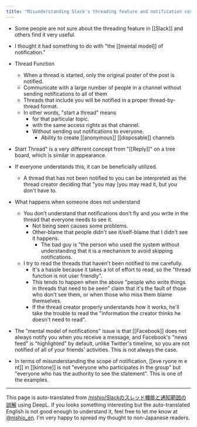 ```yaml
---
title: "Misunderstanding Slack's threading feature and notification coverage"
---
```


- Some people are not sure about the threading feature in [[Slack]] and others find it very useful.
- I thought it had something to do with "the [[mental model]] of notification."

- Thread Function
    - When a thread is started, only the original poster of the post is notified.
    - Communicate with a large number of people in a channel without sending notifications to all of them
    - Threads that include you will be notified in a proper thread-by-thread format.
    - In other words, "start a thread" means
        - for that particular topic.
        - with the same access rights as that channel.
        - Without sending out notifications to everyone.
            - Ability to create [[anonymous]] [[disposable]] channels

- Start Thread" is a very different concept from "[[Reply]]" on a tree board, which is similar in appearance.
- If everyone understands this, it can be beneficially utilized.
    - A thread that has not been notified to you can be interpreted as the thread creator deciding that "you may [you may read it, but you don't have to.
- What happens when someone does not understand
    - You don't understand that notifications don't fly and you write in the thread that everyone needs to see it.
        - Not being seen causes some problems.
        - Other-blame that people didn't see it/self-blame that I didn't see it happens.
            - The bad guy is "the person who used the system without understanding that it is a mechanism to avoid skipping notifications.
    - I try to read the threads that haven't been notified to me carefully.
        - It's a hassle because it takes a lot of effort to read, so the "thread function is not user friendly".
        - This tends to happen when the above "people who write things in threads that need to be seen" claim that it's the fault of those who don't see them, or when those who miss them blame themselves.
        - If the thread creator properly understands how it works, he'll take the trouble to read the "information the creator thinks he doesn't need to read".

- The "mental model of notifications" issue is that [[Facebook]] does not always notify you when you receive a message, and Facebook's "news feed" is "highlighted" by default, unlike Twitter's timeline, so you are not notified of all of your friends' activities. This is not always the case.

- In terms of misunderstanding the scope of notification, [[eve ryone m e nt]] in [[kintone]] is not "everyone who participates in the group" but "everyone who has the authority to see the statement". This is one of the examples.
---
This page is auto-translated from [/nishio/Slackのスレッド機能と通知範囲の誤解](https://scrapbox.io/nishio/Slackのスレッド機能と通知範囲の誤解) using DeepL. If you looks something interesting but the auto-translated English is not good enough to understand it, feel free to let me know at [@nishio_en](https://twitter.com/nishio_en). I'm very happy to spread my thought to non-Japanese readers.